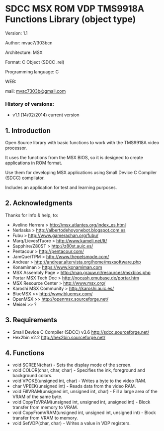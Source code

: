 # SDCC MSX ROM VDP TMS9918A Functions Library (object type)

Version: 1.1

Author: mvac7/303bcn

Architecture: MSX

Format: C Object (SDCC .rel)

Programming language: C

WEB:
 
mail: mvac7303b@gmail.com




### History of versions:
- v1.1 (14/02/2014) current version


## 1. Introduction

Open Source library with basic functions to work with the TMS9918A video processor.

It uses the functions from the MSX BIOS, so it is designed to create applications in ROM format.
  
Use them for developing MSX applications using Small Device C Compiler (SDCC) compilator.

Includes an application for test and learning purposes.



## 2. Acknowledgments
  
Thanks for Info & help, to:

* Avelino Herrera > http://msx.atlantes.org/index_es.html
* Nerlaska > http://albertodehoyonebot.blogspot.com.es
* Fubu > http://www.gamerachan.org/fubu/
* Marq/Lieves!Tuore > http://www.kameli.net/lt/
* Sapphire/Z80ST > http://z80st.auic.es/
* Pentacour > http://pentacour.com/
* JamQue/TPM > http://www.thepetsmode.com/
* Andrear > http://andrear.altervista.org/home/msxsoftware.php
* Konamiman > https://www.konamiman.com
* MSX Assembly Page > http://map.grauw.nl/resources/msxbios.php
* Portar MSX Tech Doc > http://nocash.emubase.de/portar.htm
* MSX Resource Center > http://www.msx.org/
* Karoshi MSX Community > http://karoshi.auic.es/
* BlueMSX >> http://www.bluemsx.com/
* OpenMSX >> http://openmsx.sourceforge.net/
* Meisei  >> ?



## 3. Requirements

* Small Device C Compiler (SDCC) v3.6 http://sdcc.sourceforge.net/
* Hex2bin v2.2 http://hex2bin.sourceforge.net/ 



## 4. Functions

* void SCREEN(char) - Sets the display mode of the screen.
* void COLOR(char, char, char) - Specifies the ink, foreground and background colors.
* void VPOKE(unsigned int, char) - Writes a byte to the video RAM.
* char VPEEK(unsigned int) - Reads data from the video RAM.
* void FillVRAM(unsigned int, unsigned int, char) - Fill a large area of the VRAM of the same byte.
* void CopyToVRAM(unsigned int, unsigned int, unsigned int) - Block transfer from memory to VRAM.
* void CopyFromVRAM(unsigned int, unsigned int, unsigned int) - Block transfer from VRAM to memory.
* void SetVDP(char, char) - Writes a value in VDP registers.
